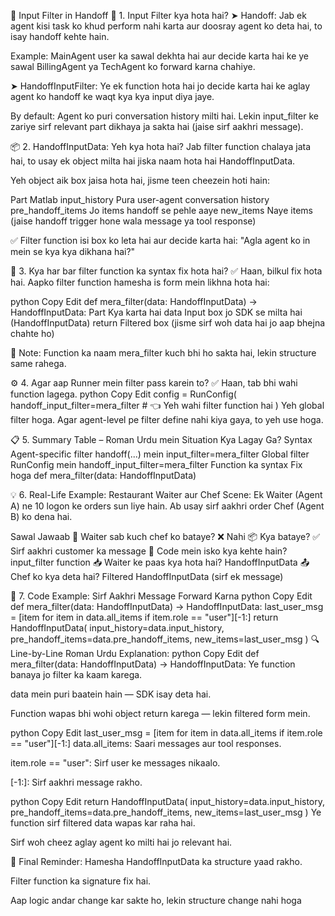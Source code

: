 🔐 Input Filter in Handoff 
🧠 1. Input Filter kya hota hai?
➤ Handoff:
Jab ek agent kisi task ko khud perform nahi karta aur doosray agent ko deta hai, to isay handoff kehte hain.

Example:
MainAgent user ka sawal dekhta hai aur decide karta hai ke ye sawal BillingAgent ya TechAgent ko forward karna chahiye.

➤ HandoffInputFilter:
Ye ek function hota hai jo decide karta hai ke aglay agent ko handoff ke waqt kya kya input diya jaye.

By default:
Agent ko puri conversation history milti hai.
Lekin input_filter ke zariye sirf relevant part dikhaya ja sakta hai (jaise sirf aakhri message).

📦 2. HandoffInputData: Yeh kya hota hai?
Jab filter function chalaya jata hai, to usay ek object milta hai jiska naam hota hai HandoffInputData.

Yeh object aik box jaisa hota hai, jisme teen cheezein hoti hain:

Part	Matlab
input_history	Pura user-agent conversation history
pre_handoff_items	Jo items handoff se pehle aaye
new_items	Naye items (jaise handoff trigger hone wala message ya tool response)

✅ Filter function isi box ko leta hai aur decide karta hai:
"Agla agent ko in mein se kya kya dikhana hai?"

🤖 3. Kya har bar filter function ka syntax fix hota hai?
✅ Haan, bilkul fix hota hai.
Aapko filter function hamesha is form mein likhna hota hai:

python
Copy
Edit
def mera_filter(data: HandoffInputData) -> HandoffInputData:
Part	Kya karta hai
data	Input box jo SDK se milta hai (HandoffInputData)
return	Filtered box (jisme sirf woh data hai jo aap bhejna chahte ho)

📌 Note: Function ka naam mera_filter kuch bhi ho sakta hai, lekin structure same rahega.

⚙️ 4. Agar aap Runner mein filter pass karein to?
✅ Haan, tab bhi wahi function lagega.
python
Copy
Edit
config = RunConfig(
    handoff_input_filter=mera_filter  # 👈 Yeh wahi filter function hai
)
Yeh global filter hoga. Agar agent-level pe filter define nahi kiya gaya, to yeh use hoga.

📋 5. Summary Table – Roman Urdu mein
Situation	Kya Lagay Ga?	Syntax
Agent-specific filter	handoff(...) mein	input_filter=mera_filter
Global filter	RunConfig mein	handoff_input_filter=mera_filter
Function ka syntax	Fix hoga	def mera_filter(data: HandoffInputData)

💡 6. Real-Life Example: Restaurant Waiter aur Chef
Scene:
Ek Waiter (Agent A) ne 10 logon ke orders sun liye hain.
Ab usay sirf aakhri order Chef (Agent B) ko dena hai.

Sawal	Jawaab
👤 Waiter sab kuch chef ko bataye?	❌ Nahi
📦 Kya bataye?	✅ Sirf aakhri customer ka message
🧠 Code mein isko kya kehte hain?	input_filter function
📥 Waiter ke paas kya hota hai?	HandoffInputData
📤 Chef ko kya deta hai?	Filtered HandoffInputData (sirf ek message)

🧪 7. Code Example: Sirf Aakhri Message Forward Karna
python
Copy
Edit
def mera_filter(data: HandoffInputData) -> HandoffInputData:
    last_user_msg = [item for item in data.all_items if item.role == "user"][-1:]
    return HandoffInputData(
        input_history=data.input_history,
        pre_handoff_items=data.pre_handoff_items,
        new_items=last_user_msg
    )
🔍 Line-by-Line Roman Urdu Explanation:
python
Copy
Edit
def mera_filter(data: HandoffInputData) -> HandoffInputData:
Ye function banaya jo filter ka kaam karega.

data mein puri baatein hain — SDK isay deta hai.

Function wapas bhi wohi object return karega — lekin filtered form mein.

python
Copy
Edit
    last_user_msg = [item for item in data.all_items if item.role == "user"][-1:]
data.all_items: Saari messages aur tool responses.

item.role == "user": Sirf user ke messages nikaalo.

[-1:]: Sirf aakhri message rakho.

python
Copy
Edit
    return HandoffInputData(
        input_history=data.input_history,
        pre_handoff_items=data.pre_handoff_items,
        new_items=last_user_msg
    )
Ye function sirf filtered data wapas kar raha hai.

Sirf woh cheez aglay agent ko milti hai jo relevant hai.

🎯 Final Reminder:
Hamesha HandoffInputData ka structure yaad rakho.

Filter function ka signature fix hai.

Aap logic andar change kar sakte ho, lekin structure change nahi hoga
